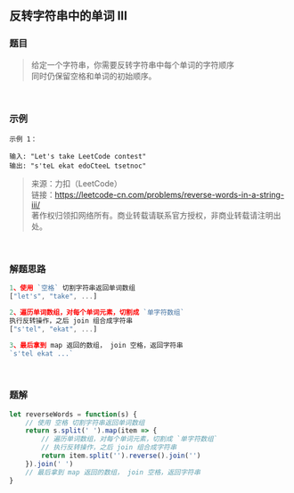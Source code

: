 ## 反转字符串中的单词 III

### 题目
> 给定一个字符串，你需要反转字符串中每个单词的字符顺序<br>
同时仍保留空格和单词的初始顺序。

<br>

### 示例
```
示例 1：

输入: "Let's take LeetCode contest"
输出: "s'teL ekat edoCteeL tsetnoc" 
```

>来源：力扣（LeetCode）<br>
链接：https://leetcode-cn.com/problems/reverse-words-in-a-string-iii/<br>
著作权归领扣网络所有。商业转载请联系官方授权，非商业转载请注明出处。

<br>

### 解题思路
```javascript
1、使用 `空格` 切割字符串返回单词数组
["let's", "take", ...]

2、遍历单词数组，对每个单词元素，切割成 `单字符数组` 
执行反转操作，之后 join 组合成字符串
["s'tel", "ekat", ...]

3、最后拿到 map 返回的数组， join 空格，返回字符串
`s'tel ekat ...`
```

<br>

### 题解
```javascript
let reverseWords = function(s) {
    // 使用 空格 切割字符串返回单词数组
    return s.split(' ').map(item => {
        // 遍历单词数组，对每个单词元素，切割成 `单字符数组` 
        // 执行反转操作，之后 join 组合成字符串
        return item.split('').reverse().join('')         
    }).join(' ')
    // 最后拿到 map 返回的数组， join 空格，返回字符串
}
```

<br>
